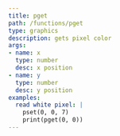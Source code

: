 ```yaml
---
title: pget
path: /functions/pget
type: graphics
description: gets pixel color
args:
- name: x
  type: number
  desc: x position
- name: y
  type: number
  desc: y position
examples:
  read white pixel: |
    pset(0, 0, 7)
    print(pget(0, 0))
---
```


